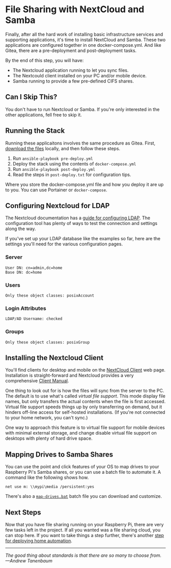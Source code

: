 # File Sharing with NextCloud and Samba
Finally, after all the hard work of installing basic infrastructure services and supporting applications, it's time to install NextCloud and Samba. These two applications are configured together in one docker-compose.yml. And like Gitea, there are a pre-deployment and post-deployment tasks.

By the end of this step, you will have:
* The Nextcloud application running to let you sync files.
* The Nextcould client installed on your PC and/or mobile device.
* Samba running to provide a few pre-defined CIFS shares.

## Can I Skip This?
You don't have to run Nextcloud or Samba. If you're only interested in the other applications, fell free to skip it.

## Running the Stack
Running these applicaitons involves the same procedure as Gitea. First, [download the files](https://github.com/DavesCodeMusings/CloudPi/blob/main/file-sharing/) locally, and then follow these steps.

1. Run `ansible-playbook pre-deploy.yml`
2. Deploy the stack using the contents of `docker-compose.yml`
3. Run `ansible-playbook post-deploy.yml`
4. Read the steps in `post-deploy.txt` for configuration tips.

Where you store the docker-compose.yml file and how you deploy it are up to you. You can use Portainer or `docker-compose`.

## Configuring Nextcloud for LDAP
The Nextcloud documentation has a [guide for configuring LDAP](https://docs.nextcloud.com/server/latest/admin_manual/configuration_user/user_auth_ldap.html). The configuration tool has plenty of ways to test the connection and settings along the way.

If you've set up your LDAP database like the examples so far, here are the settings you'll need for the various configuration pages.

### Server
```
User DN: cn=admin,dc=home
Base DN: dc=home
```

### Users
```
Only these object classes: posixAccount
```

### Login Attributes
```
LDAP/AD Username: checked
```

### Groups
```
Only these object classes: posixGroup
```

## Installing the Nextcloud Client
You'll find clients for desktop and mobile on the [NextCloud Client](https://nextcloud.com/clients/) web page. Installation is straight-forward and Nextcloud provides a very comprehensive [Client Manual](https://docs.nextcloud.com/desktop).

One thing to look out for is how the files will sync from the server to the PC. The default is to use what's called _virtual file support_. This mode display file names, but only transfers the actual contents when the file is first accessed. Virtual file support speeds things up by only transferring on demand, but it hinders off-line access for self-hosted installations. (If you're not connected to your home network, you can't sync.)

One way to approach this feature is to virtual file support for mobile devices with minimal external storage, and change disable virtual file support on desktops with plenty of hard drive space.

## Mapping Drives to Samba Shares
You can use the point and click features of your OS to map drives to your Raspberry Pi's Samba shares, or you can use a batch file to automate it. A command like the following shows how.

```
net use m: \\mypi\media /persistent:yes
```

There's also a [`map-drives.bat`](https://github.com/DavesCodeMusings/CloudPi/blob/main/file-sharing/map-drives.bat) batch file you can download and customize.

## Next Steps
Now that you have file sharing running on your Raspberry Pi, there are very few tasks left in the project. If all you wanted was a file sharing cloud, you can stop here. If you want to take things a step further, there's another [step for deploying home automation](deploy-home-automation-stack.md).

___

_The good thing about standards is that there are so many to choose from. &mdash;Andrew Tanenbaum_
